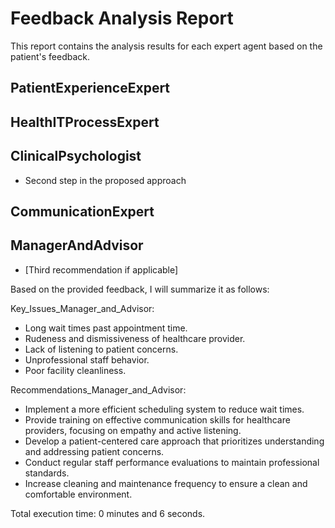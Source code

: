 # Feedback Analysis Report

This report contains the analysis results for each expert agent based on the patient's feedback.

## PatientExperienceExpert

## HealthITProcessExpert

## ClinicalPsychologist
 - Second step in the proposed approach
## CommunicationExpert

## ManagerAndAdvisor
 - [Third recommendation if applicable]

Based on the provided feedback, I will summarize it as follows:

Key_Issues_Manager_and_Advisor:
- Long wait times past appointment time.
- Rudeness and dismissiveness of healthcare provider.
- Lack of listening to patient concerns.
- Unprofessional staff behavior.
- Poor facility cleanliness.

Recommendations_Manager_and_Advisor:
- Implement a more efficient scheduling system to reduce wait times.
- Provide training on effective communication skills for healthcare providers, focusing on empathy and active listening.
- Develop a patient-centered care approach that prioritizes understanding and addressing patient concerns.
- Conduct regular staff performance evaluations to maintain professional standards.
- Increase cleaning and maintenance frequency to ensure a clean and comfortable environment.

Total execution time: 0 minutes and 6 seconds.

